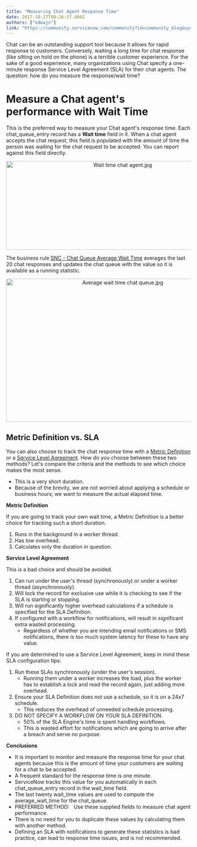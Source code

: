 ```yaml
---
title: "Measuring Chat Agent Response Time"
date: 2017-10-27T08:26:57.000Z
authors: ["edwajs"]
link: "https://community.servicenow.com/community?id=community_blog&sys_id=c26c2ea1dbd0dbc01dcaf3231f9619f0"
---
```

<p>Chat can be an outstanding support tool because it allows for rapid response to customers. Conversely, waiting a long time for chat response (like sitting on hold on the phone) is a terrible customer experience. For the sake of a good experience, many organizations using Chat specify a one-minute response Service Level Agreement (SLA) for their chat agents. The question: how do you measure the response/wait time?</p><p></p><h1>Measure a Chat agent's performance with Wait Time</h1><p>This is the preferred way to measure your Chat agent's response time. Each chat_queue_entry record has a <strong>Wait time</strong> field in it. When a chat agent accepts the chat request, this field is populated with the amount of time the person was waiting for the chat request to be accepted. You can report against this field directly.</p><p style="text-align: center;"><img   alt="Wait time chat agent.jpg" class="image-3 jive-image" src="4f55c80adbd41344e9737a9e0f96195c.iix" style="width: 620px; height: 242px;"/></p><p>The business rule <a title="ocs.servicenow.com/bundle/jakarta-servicenow-platform/page/use/collaboration/reference/r_BRIWConnectSupport.html" href="https://docs.servicenow.com/bundle/jakarta-servicenow-platform/page/use/collaboration/reference/r_BRIWConnectSupport.html">SNC - Chat Queue Average Wait Time</a> averages the last 20 chat responses and updates the chat queue with the value so it is available as a running statistic.</p><p style="text-align: center;"><img   alt="Average wait time chat queue.jpg" class="image-4 jive-image" src="5ed1e771db5093049c9ffb651f9619a6.iix" style="width: 620px; height: 391px;"/></p><p></p><p></p><h2>Metric Definition vs. SLA</h2><p>You can also choose to track the chat response time with a <a title="ocs.servicenow.com/bundle/jakarta-servicenow-platform/page/administer/time/reference/r_MetricDefinitions.html" href="https://docs.servicenow.com/bundle/jakarta-servicenow-platform/page/administer/time/reference/r_MetricDefinitions.html">Metric Definition</a> or a <a title="ocs.servicenow.com/bundle/jakarta-customer-service-management/page/product/customer-service-management/concept/c_ServiceLevelAgreements.html" href="https://docs.servicenow.com/bundle/jakarta-customer-service-management/page/product/customer-service-management/concept/c_ServiceLevelAgreements.html">Service Level Agreement</a>. How do you choose between these two methods? Let's compare the criteria and the methods to see which choice makes the most sense.</p><ul><li>This is a very short duration.</li><li>Because of the brevity, we are not worried about applying a schedule or business hours; we want to measure the actual elapsed time.</li></ul><p></p><p><strong>Metric Definition</strong></p><p>If you are going to track your own wait time, a Metric Definition is a better choice for tracking such a short duration.</p><ol><li>Runs in the background in a worker thread.</li><li>Has low overhead.</li><li>Calculates only the duration in question.</li></ol><p></p><p><strong>Service Level Agreement</strong></p><p>This is a bad choice and should be avoided.</p><ol><li>Can run under the user's thread (synchronously) or under a worker thread (asynchronously).</li><li>Will lock the record for exclusive use while it is checking to see if the SLA is starting or stopping.</li><li>Will run significantly higher overhead calculations if a schedule is specified for the SLA Definition.</li><li>If configured with a workflow for notifications, will result in significant extra wasted processing.<ul><li>Regardless of whether you are intending email notifications or SMS notifications, there is too much system latency for these to have any value.</li></ul></li></ol><p></p><p>If you are determined to use a Service Level Agreement, keep in mind these SLA configuration tips:</p><ol><li>Run these SLAs synchronously (under the user's session).<ul><li>Running them under a worker increases the load, plus the worker has to establish a lock and read the record again, just adding more overhead.</li></ul></li><li>Ensure your SLA Definition does not use a schedule, so it is on a 24x7 schedule.<ul><li>This reduces the overhead of unneeded schedule processing.</li></ul></li><li>DO NOT SPECIFY A WORKFLOW ON YOUR SLA DEFINITION.<ul><li>50% of the SLA Engine's time is spent handling workflows.</li><li>This is wasted effort for notifications which are going to arrive after a breach and serve no purpose.</li></ul></li></ol><p></p><p><strong>Conclusions</strong></p><ul><li>It is important to monitor and measure the response time for your chat agents because this is the amount of time your customers are waiting for a chat to be accepted.</li><li>A frequent standard for the response time is one minute.</li><li>ServiceNow tracks this value for you automatically in each chat_queue_entry record in the wait_time field.</li><li>The last twenty wait_time values are used to compute the average_wait_time for the chat_queue.</li><li>PREFERRED METHOD:   Use these supplied fields to measure chat agent performance.</li><li>There is no need for you to duplicate these values by calculating them with another method.</li><li>Defining an SLA with notifications to generate these statistics is bad practice, can lead to response time issues, and is not recommended.</li></ul>
